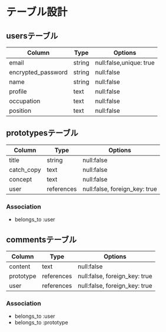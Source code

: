 # テーブル設計

## usersテーブル
| Column             | Type   | Options                 |
|--------------------|--------|-------------------------|
| email              | string | null:false,unique: true |
| encrypted_password | string | null:false              |
| name               | string | null:false              |
| profile            | text   | null:false              |
| occupation         | text   | null:false              |
| position           |text    | null:false              |

## prototypesテーブル
| Column     | Type       | Options                       |
|------------|------------|-------------------------------|
| title      | string     | null:false                    |
| catch_copy | text       | null:false                    |
| concept    | text       | null:false                    |
| user       | references | null:false, foreign_key: true |

### Association
- belongs_to :user

## commentsテーブル
| Column    | Type       | Options                       |
|-----------|------------|-------------------------------|
| content   | text       | null:false                    |
| prototype | references | null:false, foreign_key: true |
| user      | references | null:false, foreign_key: true |

### Association
- belongs_to :user
- belongs_to :prototype